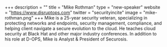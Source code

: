 +++
description = ""
title = "Mike Rothman"
type = "new-speaker"
website = "https://www.disruptops.com"
twitter = "securityincite"
image = "mike-rothman.png"
+++
Mike is a 25-year security veteran, specializing in protecting networks and endpoints, security management, compliance, and helping client navigate a secure evolution to the cloud. He teaches cloud security at Black Hat and other major industry conferences. In addition to his role at D-OPS, Mike is Analyst & President of Securosis.